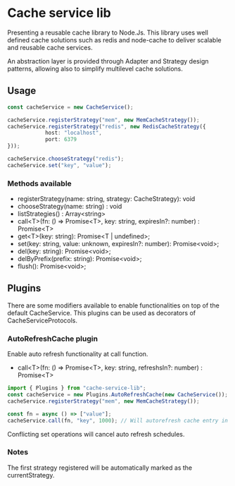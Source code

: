 # Cache service lib

Presenting a reusable cache library to Node.Js. This library uses well defined cache solutions such as redis and node-cache to deliver scalable and reusable cache services.

An abstraction layer is provided through Adapter and Strategy design patterns, allowing also to simplify multilevel cache solutions.

## Usage

```typescript
const cacheService = new CacheService();

cacheService.registerStrategy("mem", new MemCacheStrategy());
cacheService.registerStrategy("redis", new RedisCacheStrategy({
			host: "localhost",
			port: 6379
}));

cacheService.chooseStrategy("redis");
cacheService.set("key", "value");
```

### Methods available

* registerStrategy(name: string, strategy: CacheStrategy): void
* chooseStrategy(name: string) : void
* listStrategies() : Array\<string\>
* call\<T\>(fn: () => Promise\<T\>, key: string, expiresIn?: number) : Promise\<T\>
* get\<T\>(key: string): Promise<T | undefined>;
* set(key: string, value: unknown, expiresIn?: number): Promise\<void\>;
* del(key: string): Promise\<void\>;
* delByPrefix(prefix: string): Promise\<void\>;
* flush(): Promise\<void\>;

## Plugins

There are some modifiers available to enable functionalities on top of the default CacheService. This plugins can be used as decorators of CacheServiceProtocols.

### AutoRefreshCache plugin

Enable auto refresh functionality at call function.

* call\<T\>(fn: () => Promise\<T\>, key: string, refreshsIn?: number) : Promise\<T\>

```typescript
import { Plugins } from "cache-service-lib";
const cacheService = new Plugins.AutoRefreshCache(new CacheService());
cacheService.registerStrategy("mem", new MemCacheStrategy());

const fn = async () => ["value"];
cacheService.call(fn, "key", 1000); // Will autorefresh cache entry in 1000ms
```

Conflicting set operations will cancel auto refresh schedules.

### Notes

The first strategy registered will be automatically marked as the currentStrategy.